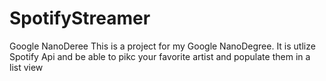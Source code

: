 # SpotifyStreamer
Google NanoDeree 
This is a project for my Google NanoDegree.
It is utlize Spotify Api and be able to pikc your favorite artist and populate them in a list view

